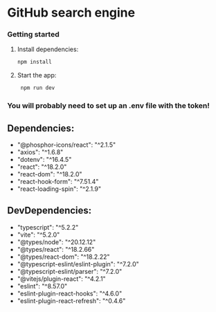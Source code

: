 # GitHub search engine
### Getting started
1. Install dependencies:
   ```bash
   npm install
   ```
2. Start the app:

   ```bash
    npm run dev
   ```
### You will probably need to set up an .env file with the token!
## Dependencies:
- "@phosphor-icons/react": "^2.1.5"
- "axios": "^1.6.8"
- "dotenv": "^16.4.5"
- "react": "^18.2.0"
- "react-dom": "^18.2.0"
- "react-hook-form": "^7.51.4"
- "react-loading-spin": "^2.1.9"
## DevDependencies:
- "typescript": "^5.2.2"
- "vite": "^5.2.0"
- "@types/node": "^20.12.12"
- "@types/react": "^18.2.66"
- "@types/react-dom": "^18.2.22"
- "@typescript-eslint/eslint-plugin": "^7.2.0"
- "@typescript-eslint/parser": "^7.2.0"
- "@vitejs/plugin-react": "^4.2.1"
- "eslint": "^8.57.0"
- "eslint-plugin-react-hooks": "^4.6.0"
- "eslint-plugin-react-refresh": "^0.4.6"
